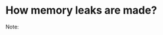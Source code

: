 # How memory leaks are made?

<!-- Showcase how to cause a memory-leak or a memory build up rather -->

Note:
